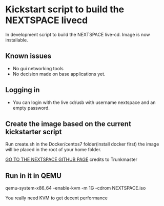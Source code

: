 # Kickstart script to build the NEXTSPACE livecd

In development script to build the NEXTSPACE live-cd.
Image is now installable.

## Known issues
- No gui networking tools
- No decision made on base applications yet.

## Logging in
- You can login with the live cd/usb with username nextspace and an empty password.

## Create the image based on the current kickstarter script
Run create.sh in the Docker/centos7 folder(install docker first) the image will be placed in the root of your home folder.

[GO TO THE NEXTSPACE GITHUB PAGE](https://www.github.com/trunkmaster/nextspace) credits to Trunkmaster

## Run in it in QEMU

qemu-system-x86_64 -enable-kvm -m 1G -cdrom NEXTSPACE.iso

You really need KVM to get decent performance
